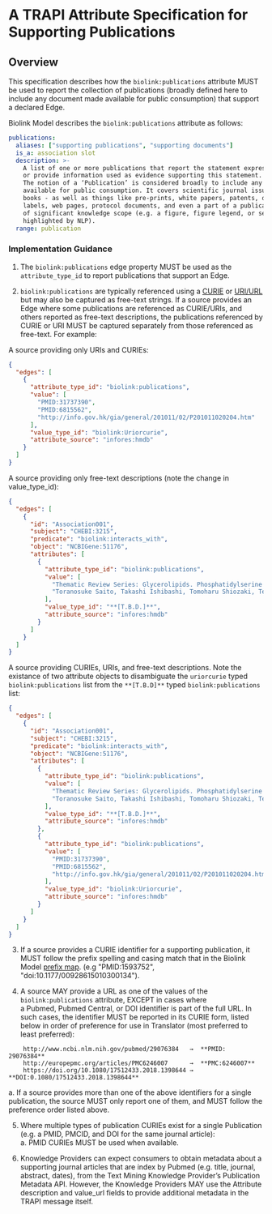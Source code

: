 # A TRAPI Attribute Specification for Supporting Publications

## Overview

This specification describes how the `biolink:publications` attribute MUST be used to report the collection of 
publications (broadly defined here to include any document made available for public consumption) that support
a declared Edge.

Biolink Model describes the `biolink:publications` attribute as follows:
```yaml
publications:
  aliases: ["supporting publications", "supporting documents"]
  is_a: association slot
  description: >-
    A list of one or more publications that report the statement expressed in an Association, 
    or provide information used as evidence supporting this statement. 
    The notion of a ‘Publication’ is considered broadly to include any document made   
    available for public consumption. It covers scientific journal issues, individual articles, and
    books - as well as things like pre-prints, white papers, patents, drug
    labels, web pages, protocol documents, and even a part of a publication if
    of significant knowledge scope (e.g. a figure, figure legend, or section
    highlighted by NLP).
  range: publication
```

### Implementation Guidance

1. The `biolink:publications` edge property MUST be used as the `attribute_type_id` to report 
publications that support an Edge.

2. `biolink:publications` are typically referenced using a [CURIE](https://www.w3.org/TR/2010/NOTE-curie-20101216/) or 
[URI/URL](https://www.w3.org/Addressing/) but may also be captured as free-text strings. 
If a source provides an Edge where some publications are referenced as CURIE/URIs, and others reported as free-text 
descriptions, the publications referenced by CURIE or URI MUST be captured separately from those referenced as free-text.  For example:

A source providing only URIs and CURIEs:
```json
{
  "edges": [
    {
      "attribute_type_id": "biolink:publications",
      "value": [
        "PMID:31737390",
        "PMID:6815562",
        "http://info.gov.hk/gia/general/201011/02/P201011020204.htm"
      ],
      "value_type_id": "biolink:Uriorcurie",
      "attribute_source": "infores:hmdb"
    }
  ]
}
```

A source providing only free-text descriptions (note the change in value_type_id):
```json
{
  "edges": [
    {
      "id": "Association001",
      "subject": "CHEBI:3215",
      "predicate": "biolink:interacts_with",
      "object": "NCBIGene:51176",
      "attributes": [
        {
          "attribute_type_id": "biolink:publications",
          "value": [
            "Thematic Review Series: Glycerolipids. Phosphatidylserine and phosphatidylethanolamine in mammalian cells: two metabolically related aminophospholipids",
            "Toranosuke Saito, Takashi Ishibashi, Tomoharu Shiozaki, Tetsuo Shiraishi, 'Developer for pressure-sensitive recording sheets, aqueous dispersion of the developer and method for preparing the developer.' U.S. Patent US5118443, issued September, 1986.: http://www.google.ca/patents/US5118443"
          ],
          "value_type_id": "**[T.B.D.]**",
          "attribute_source": "infores:hmdb"
        }
      ]
    }
  ]
}
```

A source providing CURIEs, URIs, and free-text descriptions.  Note the existance of two attribute objects to 
disambiguate the `uriorcurie` typed `biolink:publications` list from the `**[T.B.D]**` typed `biolink:publications` 
list:

```json
{
  "edges": [
    {
      "id": "Association001",
      "subject": "CHEBI:3215",
      "predicate": "biolink:interacts_with",
      "object": "NCBIGene:51176",
      "attributes": [
        {
          "attribute_type_id": "biolink:publications",
          "value": [
            "Thematic Review Series: Glycerolipids. Phosphatidylserine and phosphatidylethanolamine in mammalian cells: two metabolically related aminophospholipids",
            "Toranosuke Saito, Takashi Ishibashi, Tomoharu Shiozaki, Tetsuo Shiraishi, 'Developer for pressure-sensitive recording sheets, aqueous dispersion of the developer and method for preparing the developer.' U.S. Patent US5118443, issued September, 1986.: http://www.google.ca/patents/US5118443"
          ],
          "value_type_id": "**[T.B.D.]**",
          "attribute_source": "infores:hmdb"
        },
        {
          "attribute_type_id": "biolink:publications",
          "value": [
            "PMID:31737390",
            "PMID:6815562",
            "http://info.gov.hk/gia/general/201011/02/P201011020204.htm"
          ],
          "value_type_id": "biolink:Uriorcurie",
          "attribute_source": "infores:hmdb"
        }
      ]
    }
  ]
}
```

3. If a source provides a CURIE identifier for a supporting publication, it MUST follow the
prefix spelling and casing match that in the Biolink Model [prefix map](https://github.com/biolink/biolink-model/blob/master/prefix-map/biolink-model-prefix-map.json). (e.g "PMID:1593752", "doi:10.1177/00928615010300134").


4. A source MAY provide a URL as one of the values of the `biolink:publications` attribute, EXCEPT in cases where  
a Pubmed, Pubmed Central, or DOI identifier is part of the full URL. In such cases, the identifier MUST be reported 
in its CURIE form, listed below in order of preference for use in Translator (most preferred to least preferred):
```
    http://www.ncbi.nlm.nih.gov/pubmed/29076384   →  **PMID: 29076384**  
    http://europepmc.org/articles/PMC6246007      →  **PMC:6246007**  
    https://doi.org/10.1080/17512433.2018.1398644 →  **DOI:0.1080/17512433.2018.1398644**  
```
   a. If a source provides more than one of the above identifiers for a single publication, the source MUST only report 
one of them, and MUST follow the preference order listed above.  

5. Where multiple types of publication CURIEs exist for a single Publication (e.g. a PMID, PMCID, 
and DOI for the same journal article):  
    a. PMID CURIEs MUST be used when available. 


6. Knowledge Providers can expect consumers to obtain metadata about a supporting journal articles that 
are index by Pubmed (e.g. title, journal, abstract, dates), from the Text Mining Knowledge Provider’s 
Publication Metadata API. However, the Knowledge Providers MAY use the Attribute description and 
value_url fields to provide additional metadata in the TRAPI message itself.
